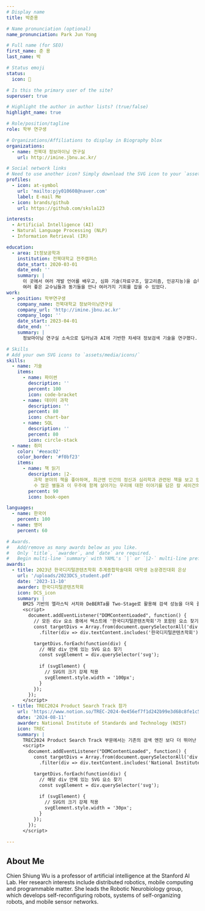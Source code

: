 ```yaml
---
# Display name
title: 박준용

# Name pronunciation (optional)
name_pronunciation: Park Jun Yong

# Full name (for SEO)
first_name: 준 용
last_name: 박

# Status emoji
status:
  icon: 🤔

# Is this the primary user of the site?
superuser: true

# Highlight the author in author lists? (true/false)
highlight_name: true

# Role/position/tagline
role: 학부 연구생

# Organizations/Affiliations to display in Biography blox
organizations:
  - name: 전북대 정보마이닝 연구실
    url: http://imine.jbnu.ac.kr/

# Social network links
# Need to use another icon? Simply download the SVG icon to your `assets/media/icons/` folder.
profiles:
  - icon: at-symbol
    url: 'mailto:pjy010608@naver.com'
    label: E-mail Me
  - icon: brands/github
    url: https://github.com/sksla123

interests:
  - Artificial Intelligence (AI)
  - Natural Language Processing (NLP)
  - Information Retrieval (IR)

education:
  - area: It정보공학과
    institution: 전북대학교 전주캠퍼스
    date_start: 2020-03-01
    date_end: ''
    summary: |
      이 곳에서 여러 개발 언어를 배우고, 심화 기술(자료구조, 알고리즘, 인공지능)을 습득했다.
      여러 좋은 교수님들과 동기들을 만나 여러가지 기회를 잡을 수 있었다.
work:
  - position: 학부연구생
    company_name: 전북대학교 정보마이닝연구실
    company_url: 'http://imine.jbnu.ac.kr'
    company_logo: ''
    date_start: 2023-04-01
    date_end: ''
    summary: |
      정보마이닝 연구실 소속으로 딥러닝과 AI에 기반한 차세대 정보검색 기술을 연구했다.

# Skills
# Add your own SVG icons to `assets/media/icons/`
skills:
  - name: 기술
    items:
      - name: 파이썬
        description: ''
        percent: 100
        icon: code-bracket
      - name: 데이터 과학
        description: ''
        percent: 80
        icon: chart-bar
      - name: SQL
        description: ''
        percent: 80
        icon: circle-stack
  - name: 취미
    color: '#eeac02'
    color_border: '#f0bf23'
    items:
      - name: 책 읽기
        description: |2-
          과학 분야의 책을 좋아하며, 최근엔 인간의 정신과 심리학과 관련된 책을 보고 있다.
          수 많은 별들과 이 우주에 함께 살아가는 우리에 대한 이야기를 담은 칼 세이건의 코스모스라는 책을 좋아한다.
        percent: 90
        icon: book-open

languages:
  - name: 한국어
    percent: 100
  - name: 영어
    percent: 60

# Awards.
#   Add/remove as many awards below as you like.
#   Only `title`, `awarder`, and `date` are required.
#   Begin multi-line `summary` with YAML's `|` or `|2-` multi-line prefix and indent 2 spaces below.
awards:
  - title: 2023년 한국디지털콘텐츠학회 추계종합학술대회 대학생 논문경진대회 은상
    url: '/uploads/2023DCS_student.pdf'
    date: '2023-11-10'
    awarder: 한국디지털콘텐츠학회
    icon: DCS_icon
    summary: |
      BM25 기반의 엘라스틱 서치와 DeBERTa를 Two-Stage로 활용해 검색 성능을 더욱 끌어올리는 방안을 제시하였다. 기존의 질의 및 상품 문서 데이터를 분석하여 필요한 전처리 기법을 고안하였으며, Pseudo Relevance Feedback 기법을 사용해 사용자의 의도에 더욱 가깝게 검색할 수 있도록 제시했다.
      <script>
        document.addEventListener("DOMContentLoaded", function() {
          // 모든 div 요소 중에서 텍스트에 '한국디지털콘텐츠학회'가 포함된 요소 찾기
          const targetDivs = Array.from(document.querySelectorAll('div'))
            .filter(div => div.textContent.includes('한국디지털콘텐츠학회'));

          targetDivs.forEach(function(div) {
            // 해당 div 안에 있는 SVG 요소 찾기
            const svgElement = div.querySelector('svg');
            
            if (svgElement) {
              // SVG의 크기 강제 적용
              svgElement.style.width = '100px';
            }
          });
        });
      </script>
  - title: TREC2024 Product Search Track 참가
    url: 'https://www.notion.so/TREC-2024-0e456ef7f1d242b99e3d68c8fe1c51c7'
    date: '2024-08-11'
    awarder: National Institute of Standards and Technology (NIST)
    icon: TREC
    summary: |
      TREC2024 Product Search Track 부문에서는 기존의 검색 엔진 보다 더 뛰어난 효율을 낼 수 있는 새로운 모델을 찾는 것을 목표로 했다. 우리는 Sparse Retrieval과 Dense Retrieval의 결합을 통해 더 높은 성능을 낼 수 있는 방법을 찾는 것을 목표로 하여 제출하였다.
      <script>
        document.addEventListener("DOMContentLoaded", function() {
          const targetDivs = Array.from(document.querySelectorAll('div'))
            .filter(div => div.textContent.includes('National Institute of Standards and Technology (NIST)'));

          targetDivs.forEach(function(div) {
            // 해당 div 안에 있는 SVG 요소 찾기
            const svgElement = div.querySelector('svg');
            
            if (svgElement) {
              // SVG의 크기 강제 적용
              svgElement.style.width = '30px';
            }
          });
        });
      </script>
  
---
```


## About Me

Chien Shiung Wu is a professor of artificial intelligence at the Stanford AI Lab. Her research interests include distributed robotics, mobile computing and programmable matter. She leads the Robotic Neurobiology group, which develops self-reconfiguring robots, systems of self-organizing robots, and mobile sensor networks.
